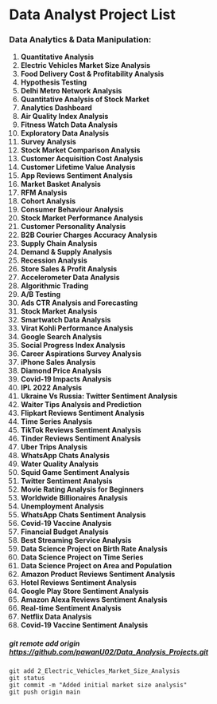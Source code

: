 # Data Analyst Project List

### Data Analytics & Data Manipulation:

1. **Quantitative Analysis**
2. **Electric Vehicles Market Size Analysis**
3. **Food Delivery Cost & Profitability Analysis**
4. **Hypothesis Testing**
5. **Delhi Metro Network Analysis**
6. **Quantitative Analysis of Stock Market**
7. **Analytics Dashboard**
8. **Air Quality Index Analysis**
9. **Fitness Watch Data Analysis**
10. **Exploratory Data Analysis**
11. **Survey Analysis**
12. **Stock Market Comparison Analysis**
13. **Customer Acquisition Cost Analysis**
14. **Customer Lifetime Value Analysis**
15. **App Reviews Sentiment Analysis**
16. **Market Basket Analysis**
17. **RFM Analysis**
18. **Cohort Analysis**
19. **Consumer Behaviour Analysis**
20. **Stock Market Performance Analysis**
21. **Customer Personality Analysis**
22. **B2B Courier Charges Accuracy Analysis**
23. **Supply Chain Analysis**
24. **Demand & Supply Analysis**
25. **Recession Analysis**
26. **Store Sales & Profit Analysis**
27. **Accelerometer Data Analysis**
28. **Algorithmic Trading**
29. **A/B Testing**
30. **Ads CTR Analysis and Forecasting**
31. **Stock Market Analysis**
32. **Smartwatch Data Analysis**
33. **Virat Kohli Performance Analysis**
34. **Google Search Analysis**
35. **Social Progress Index Analysis**
36. **Career Aspirations Survey Analysis**
37. **iPhone Sales Analysis**
38. **Diamond Price Analysis**
39. **Covid-19 Impacts Analysis**
40. **IPL 2022 Analysis**
41. **Ukraine Vs Russia: Twitter Sentiment Analysis**
42. **Waiter Tips Analysis and Prediction**
43. **Flipkart Reviews Sentiment Analysis**
44. **Time Series Analysis**
45. **TikTok Reviews Sentiment Analysis**
46. **Tinder Reviews Sentiment Analysis**
47. **Uber Trips Analysis**
48. **WhatsApp Chats Analysis**
49. **Water Quality Analysis**
50. **Squid Game Sentiment Analysis**
51. **Twitter Sentiment Analysis**
52. **Movie Rating Analysis for Beginners**
53. **Worldwide Billionaires Analysis**
54. **Unemployment Analysis**
55. **WhatsApp Chats Sentiment Analysis**
56. **Covid-19 Vaccine Analysis**
57. **Financial Budget Analysis**
58. **Best Streaming Service Analysis**
59. **Data Science Project on Birth Rate Analysis**
60. **Data Science Project on Time Series**
61. **Data Science Project on Area and Population**
62. **Amazon Product Reviews Sentiment Analysis**
63. **Hotel Reviews Sentiment Analysis**
64. **Google Play Store Sentiment Analysis**
65. **Amazon Alexa Reviews Sentiment Analysis**
66. **Real-time Sentiment Analysis**
67. **Netflix Data Analysis**
68. **Covid-19 Vaccine Sentiment Analysis**


##### **git remote add origin https://github.com/pawanU02/Data_Analysis_Projects.git**

```
git add 2_Electric_Vehicles_Market_Size_Analysis
git status
git commit -m "Added initial market size analysis"
git push origin main
```
